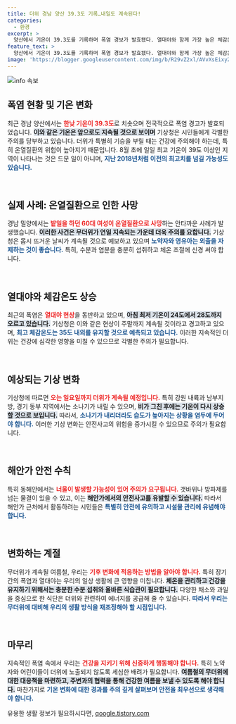 ```yaml
---
title: 더위 경남 양산 39.3도 기록…내일도 계속된다!
categories:
  - 환경
excerpt: >
  양산에서 기온이 39.3도를 기록하며 폭염 경보가 발효됐다. 열대야와 함께 가장 높은 체감온도가 35도에 달해 온열질환 주의가 절실하다. 귀찮은 더위 속 안전한 여름나기를 위해 필독!
feature_text: >
  양산에서 기온이 39.3도를 기록하며 폭염 경보가 발효됐다. 열대야와 함께 가장 높은 체감온도가 35도에 달해 온열질환 주의가 절실하다. 귀찮은 더위 속 안전한 여름나기를 위해 필독!
image: 'https://blogger.googleusercontent.com/img/b/R29vZ2xl/AVvXsEixyZcFfHzMRdzZMjFBmAUKJYCLCGyLL1o632UiGVXcaFdKo_bkvkuCioo0uUKlGfBVcT3P84aROyZIXSBEx3Aw5nCQ3pTgDom1WDC4m8eifvWiAmWEEVb4x6G_l8C0QH225ldMjyaFvpxGEBGNO37VmDTDMHGhJPq73UglMfDca1-0aw/s1600/blogspot.png'
---
```


<p><img src="https://blogger.googleusercontent.com/img/b/R29vZ2xl/AVvXsEixyZcFfHzMRdzZMjFBmAUKJYCLCGyLL1o632UiGVXcaFdKo_bkvkuCioo0uUKlGfBVcT3P84aROyZIXSBEx3Aw5nCQ3pTgDom1WDC4m8eifvWiAmWEEVb4x6G_l8C0QH225ldMjyaFvpxGEBGNO37VmDTDMHGhJPq73UglMfDca1-0aw/s1600/blogspot.png" alt="info 속보" /></p>

<h2 data-ke-size="size26">폭염 현황 및 기온 변화</h2>

<p data-ke-size="size16">최근 경남 양산에서는 <b><span style="color: #ee2323;">한낮 기온이 39.3도</span></b>로 치솟으며 전국적으로 폭염 경고가 발효되었습니다. <b><span style="background-color: #21538527;">이와 같은 기온은 앞으로도 지속될 것으로 보이며</span></b> 기상청은 시민들에게 각별한 주의를 당부하고 있습니다. 더위가 특별히 기승을 부릴 때는 건강에 주의해야 하는데, 특히 온열질환의 위험이 높아지기 때문입니다. 8월 초에 일일 최고 기온이 39도 이상인 지역이 나타나는 것은 드문 일이 아니며, <b><span style="color: #1a5490;">지난 2018년처럼 이전의 최고치를 넘길 가능성도 있습니다.</span></b></p>

<p data-ke-size="size16">&nbsp;</p>

<h2 data-ke-size="size26">실제 사례: 온열질환으로 인한 사망</h2>

<p data-ke-size="size16">경남 밀양에서는 <b><span style="color: #ee2323;">밭일을 하던 60대 여성이 온열질환으로 사망</span></b>하는 안타까운 사례가 발생했습니다. <b><span style="background-color: #21538527;">이러한 사건은 무더위가 연일 지속되는 가운데 더욱 주의를 요합니다.</span></b> 기상청은 몹시 뜨거운 날씨가 계속될 것으로 예보하고 있으며 <b><span style="color: #1a5490;">노약자와 영유아는 외출을 자제하는 것이 좋습니다.</span></b> 특히, 수분과 염분을 충분히 섭취하고 체온 조절에 신경 써야 합니다.</p>

<p data-ke-size="size16">&nbsp;</p>

<h2 data-ke-size="size26">열대야와 체감온도 상승</h2>

<p data-ke-size="size16">최근의 폭염은 <b><span style="color: #ee2323;">열대야 현상</span></b>을 동반하고 있으며, <b><span style="background-color: #21538527;">아침 최저 기온이 24도에서 28도까지 오르고 있습니다.</span></b> 기상청은 이와 같은 현상이 주말까지 계속될 것이라고 경고하고 있으며, <b><span style="color: #1a5490;">최고 체감온도는 35도 내외를 유지할 것으로 예측되고 있습니다.</span></b> 이러한 지속적인 더위는 건강에 심각한 영향을 미칠 수 있으므로 각별한 주의가 필요합니다.</p>

<p data-ke-size="size16">&nbsp;</p>

<h2 data-ke-size="size26">예상되는 기상 변화</h2>

<p data-ke-size="size16">기상청에 따르면 <b><span style="color: #ee2323;">오는 일요일까지 더위가 계속될 예정입니다.</span></b> 특히 강원 내륙과 남부지방, 경기 동부 지역에서는 소나기가 내릴 수 있으며, <b><span style="background-color: #21538527;">비가 그친 후에는 기온이 다시 상승할 것으로 보입니다.</span></b> 따라서, <b><span style="color: #1a5490;">소나기가 내리더라도 습도가 높아지는 상황을 염두에 두어야 합니다.</span></b> 이러한 기상 변화는 안전사고의 위험을 증가시킬 수 있으므로 주의가 필요합니다.</p>

<p data-ke-size="size16">&nbsp;</p>

<h2 data-ke-size="size26">해안가 안전 수칙</h2>

<p data-ke-size="size16">특히 동해안에서는 <b><span style="color: #ee2323;">너울이 발생할 가능성이 있어 주의가 요구됩니다.</span></b> 갯바위나 방파제를 넘는 물결이 있을 수 있고, 이는 <b><span style="background-color: #21538527;">해안가에서의 안전사고를 유발할 수 있습니다.</span></b> 따라서 해안가 근처에서 활동하려는 시민들은 <b><span style="color: #1a5490;">특별히 안전에 유의하고 시설물 관리에 유념해야 합니다.</span></b></p>

<p data-ke-size="size16">&nbsp;</p>

<h2 data-ke-size="size26">변화하는 계절</h2>

<p data-ke-size="size16">무더위가 계속될 여름철, 우리는 <b><span style="color: #ee2323;">기후 변화에 적응하는 방법을 알아야 합니다.</span></b> 특히 장기간의 폭염과 열대야는 우리의 일상 생활에 큰 영향을 미칩니다. <b><span style="background-color: #21538527;">체온을 관리하고 건강을 유지하기 위해서는 충분한 수분 섭취와 올바른 식습관이 필요합니다.</span></b> 다양한 채소와 과일을 중심으로 한 식단은 더위와 관련하여 에너지를 공급해 줄 수 있습니다. <b><span style="color: #1a5490;">따라서 우리는 무더위에 대비해 우리의 생활 방식을 재조정해야 할 시점입니다.</span></b></p>

<p data-ke-size="size16">&nbsp;</p>

<h2 data-ke-size="size26">마무리</h2>

<p data-ke-size="size16">지속적인 폭염 속에서 우리는 <b><span style="color: #ee2323;">건강을 지키기 위해 신중하게 행동해야 합니다.</span></b> 특히 노약자와 어린이들이 더위에 노출되지 않도록 세심한 배려가 필요합니다. <b><span style="background-color: #21538527;">여름철의 무더위에 대한 대응책을 마련하고, 주변과의 협력을 통해 건강한 여름을 보낼 수 있도록 해야 합니다.</span></b> 마찬가지로 <b><span style="color: #1a5490;">기온 변화에 대한 경과를 주의 깊게 살펴보며 안전을 최우선으로 생각해야 합니다.</span></b></p>
유용한 생활 정보가 필요하시다면, <a href="https://qoogle.tistory.com" rel="dofollow">qoogle.tistory.com</a>


